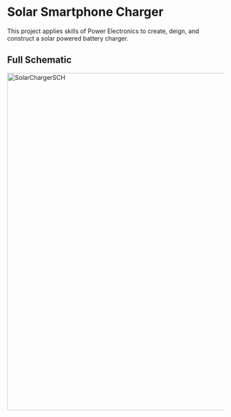 # Solar Smartphone Charger
This project applies skills of Power Electronics to create, deign, and construct a solar powered battery charger. 

## Full Schematic

<img width="784" alt="SolarChargerSCH" src="https://user-images.githubusercontent.com/103919092/163925889-34fd1bc6-44d8-4f56-8915-298cd76c6d1a.PNG">
